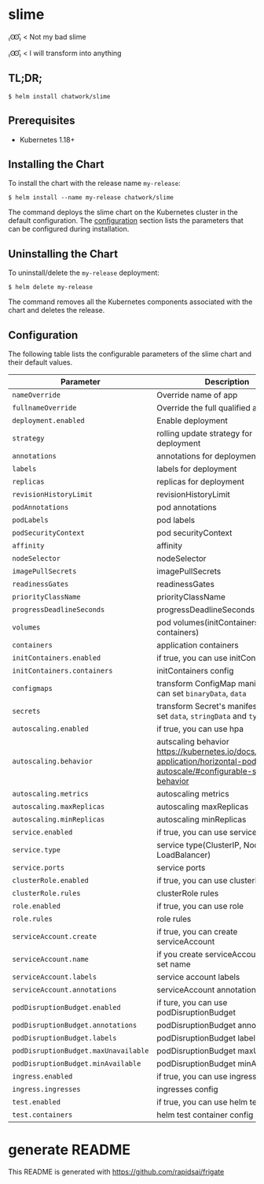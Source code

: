 # slime

₍Ꙭ̂₎ < Not my bad slime

₍Ꙭ̂₎ < I will transform into anything

## TL;DR;

```
$ helm install chatwork/slime
```

## Prerequisites

* Kubernetes 1.18+

## Installing the Chart


To install the chart with the release name `my-release`:

```
$ helm install --name my-release chatwork/slime
```

The command deploys the slime chart on the Kubernetes cluster in the default configuration. The [configuration](https://github.com/chatwork/charts/tree/master/slime#configuration) section lists the parameters that can be configured during installation.

## Uninstalling the Chart

To uninstall/delete the `my-release` deployment:

```
$ helm delete my-release
```

The command removes all the Kubernetes components associated with the chart and deletes the release.

## Configuration

The following table lists the configurable parameters of the slime chart and their default values.

| Parameter                | Description             | Default        |
| ------------------------ | ----------------------- | -------------- |
| `nameOverride` | Override name of app | `null` |
| `fullnameOverride` | Override the full qualified app name | `null` |
| `deployment.enabled` | Enable deployment | `false` |
| `strategy` | rolling update strategy for deployment | `{}` |
| `annotations` | annotations for  deployment | `{}` |
| `labels` | labels for  deployment | `{}` |
| `replicas` | replicas for deployment | `1` |
| `revisionHistoryLimit` | revisionHistoryLimit | `""` |
| `podAnnotations` | pod annotations | `{}` |
| `podLabels` | pod labels | `{}` |
| `podSecurityContext` | pod securityContext | `{}` |
| `affinity` | affinity | `{}` |
| `nodeSelector` | nodeSelector | `{}` |
| `imagePullSecrets` | imagePullSecrets | `[]` |
| `readinessGates` | readinessGates | `[]` |
| `priorityClassName` | priorityClassName | `""` |
| `progressDeadlineSeconds` | progressDeadlineSeconds | `""` |
| `volumes` | pod volumes(initContainers, containers) | `[]` |
| `containers` | application containers | `[]` |
| `initContainers.enabled` | if true, you can use initContainers | `false` |
| `initContainers.containers` | initContainers config | `[]` |
| `configmaps` | transform ConfigMap manifest. You can set `binaryData`, `data` | `{}` |
| `secrets` | transform Secret's manifest. You can set `data`, `stringData` and `type` | `{}` |
| `autoscaling.enabled` | if true, you can use hpa | `false` |
| `autoscaling.behavior` | autscaling behavior https://kubernetes.io/docs/tasks/run-application/horizontal-pod-autoscale/#configurable-scaling-behavior | `{}` |
| `autoscaling.metrics` | autoscaling metrics | `[]` |
| `autoscaling.maxReplicas` | autoscaling maxReplicas | `2` |
| `autoscaling.minReplicas` | autoscaling minReplicas | `1` |
| `service.enabled` | if true, you can use service | `false` |
| `service.type` | service type(ClusterIP, NodePort, LoadBalancer) | `"ClusterIP"` |
| `service.ports` | service ports | `{}` |
| `clusterRole.enabled` | if true, you can use clusterRole | `false` |
| `clusterRole.rules` | clusterRole rules | `[]` |
| `role.enabled` | if true, you can use role | `false` |
| `role.rules` | role rules | `[]` |
| `serviceAccount.create` | if true, you can create serviceAccount | `false` |
| `serviceAccount.name` | if you create serviceAccount, you can set name | `null` |
| `serviceAccount.labels` | service account labels | `{}` |
| `serviceAccount.annotations` | serviceAccount annotations | `{}` |
| `podDisruptionBudget.enabled` | if ture, you can use podDisruptionBudget | `false` |
| `podDisruptionBudget.annotations` | podDisruptionBudget annotations | `{}` |
| `podDisruptionBudget.labels` | podDisruptionBudget labels | `{}` |
| `podDisruptionBudget.maxUnavailable` | podDisruptionBudget maxUnavailable | `null` |
| `podDisruptionBudget.minAvailable` | podDisruptionBudget minAvailable | `null` |
| `ingress.enabled` | if true, you can use ingress | `false` |
| `ingress.ingresses` | ingresses config | `{}` |
| `test.enabled` | if true, you can use helm test | `false` |
| `test.containers` | helm test container config | `[]` |

# generate README

This README is generated with https://github.com/rapidsai/frigate
